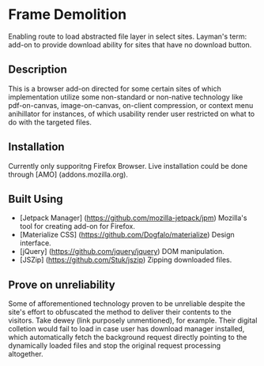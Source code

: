# Frame Demolition
Enabling route to load abstracted file layer in select sites.
Layman's term: add-on to provide download ability for sites that have no download button.

## Description
This is a browser add-on directed for some certain sites of which implementation utilize some non-standard or non-native technology like pdf-on-canvas, image-on-canvas, on-client compression, or context menu anihillator for instances, of which usability render user restricted on what to do with the targeted files.

## Installation
Currently only supporitng Firefox Browser. Live installation could be done through [AMO] (addons.mozilla.org).

## Built Using
- [Jetpack Manager] (https://github.com/mozilla-jetpack/jpm)
Mozilla's tool for creating add-on for Firefox.
- [Materialize CSS] (https://github.com/Dogfalo/materialize)
Design interface.
- [jQuery] (https://github.com/jquery/jquery)
DOM manipulation.
- [JSZip] (https://github.com/Stuk/jszip)
Zipping downloaded files.

## Prove on unreliability
Some of afforementioned technology proven to be unreliable despite the site's effort to obfuscated the method to deliver their contents to the visitors.
Take dewey (link purposely unmentioned), for example. Their digital colletion would fail to load in case user has download manager installed, which automatically fetch the background request directly pointing to the dynamically loaded files and stop the original request processing altogether.
